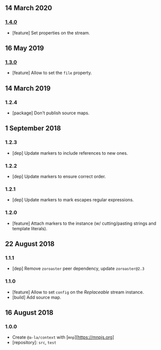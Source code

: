## 14 March 2020

### [1.4.0](https://github.com/a-la/context/compare/v1.3.0...v1.4.0)

- [feature] Set properties on the stream.

## 16 May 2019

### [1.3.0](https://github.com/a-la/context/compare/v1.2.4...v1.3.0)

- [feature] Allow to set the `file` property.

## 14 March 2019

### 1.2.4

- [package] Don't publish source maps.

## 1 September 2018

### 1.2.3

- [dep] Update markers to include references to new ones.

### 1.2.2

- [dep] Update markers to ensure correct order.

### 1.2.1

- [dep] Update markers to mark escapes regular expressions.

### 1.2.0

- [feature] Attach markers to the instance (w/ cutting/pasting strings and template literals).

## 22 August 2018

### 1.1.1

- [dep] Remove `zoroaster` peer dependency, update `zoroaster@2.3`

### 1.1.0

- [feature] Allow to set `config` on the _Replaceable_ stream instance.
- [build] Add source map.

## 16 August 2018

### 1.0.0

- Create `@a-la/context` with [`mnp`][https://mnpjs.org]
- [repository]: `src`, `test`
